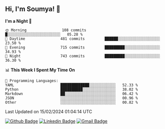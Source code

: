 ## Hi, I'm Soumya! 👋

<!--START_SECTION:waka-->
**I'm a Night 🦉** 

```text
🌞 Morning                108 commits         █░░░░░░░░░░░░░░░░░░░░░░░░   05.28 % 
🌆 Daytime                481 commits         ██████░░░░░░░░░░░░░░░░░░░   23.50 % 
🌃 Evening                715 commits         █████████░░░░░░░░░░░░░░░░   34.93 % 
🌙 Night                  743 commits         █████████░░░░░░░░░░░░░░░░   36.30 % 
```


📊 **This Week I Spent My Time On** 

```text
💬 Programming Languages: 
YAML                     █████████████░░░░░░░░░░░░   52.33 % 
Python                   ██████████░░░░░░░░░░░░░░░   38.02 % 
Markdown                 ██░░░░░░░░░░░░░░░░░░░░░░░   06.42 % 
JSON                     ░░░░░░░░░░░░░░░░░░░░░░░░░   00.96 % 
Other                    ░░░░░░░░░░░░░░░░░░░░░░░░░   00.82 % 
```


 Last Updated on 15/02/2024 01:04:14 UTC
<!--END_SECTION:waka-->

[![Github Badge](https://img.shields.io/badge/-rubyruins-grey?style=for-the-badge&logo=github&logoColor=white&link=https://github.com/rubyruins/)](https://www.github.com/rubyruins/) 
[![Linkedin Badge](https://img.shields.io/badge/-Soumya%20Parekh-0072b1?style=for-the-badge&logo=Linkedin&logoColor=white&link=https://www.linkedin.com/in/Soumya-Parekh/)](https://www.linkedin.com/in/Soumya-Parekh/) 
[![Gmail Badge](https://img.shields.io/badge/-soumyaparekh.me@gmail.com-c14438?style=for-the-badge&logo=Gmail&logoColor=white&link=mailto:soumyaparekh.me@gmail.com)](mailto:soumyaparekh.me@gmail.com) 
